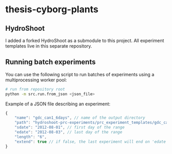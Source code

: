 # thesis-cyborg-plants

## HydroShoot

I added a forked HydroShoot as a submodule to this project. All experiment templates live in this separate repository.

## Running batch experiments

You can use the following script to run batches of experiments using a multiprocessing worker pool:

```bash
# run from repository root
python -m src.run.from_json <json_file>
```

Example of a JSON file describing an experiment:

```javascript
{
    "name": "gdc_can1_6days", // name of the output directory
    "path": "hydroshoot-prc-experiments/prc_experiment_templates/gdc_can1_nodeficit", // path to the hydroshoot experiment directory. Must contain a python script containing the simulation called "sim.py"
    "sdate": "2012-08-01", // first day of the range
    "edate": "2012-08-03", // last day of the range
    "length": "6",
    "extend": true // if false, the last experiment will end on 'edate'. If true, the last experiment starts on 'edate'.
}
```